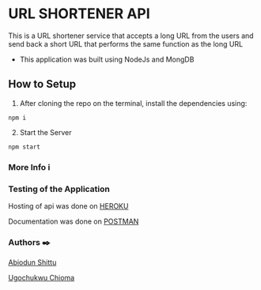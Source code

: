 # URL SHORTENER API
This is a URL shortener service that accepts a long URL from the users and send back a short URL that performs the same function as the long URL

- This application was built using NodeJs and MongDB

## How to Setup
1. After cloning the repo on the terminal, install the dependencies using:
```
npm i
```
2. Start the Server
```
npm start
```


### More Info :information_source:


### Testing of the Application
Hosting of api was done on [HEROKU]()

Documentation was done on [POSTMAN]()

### Authors :black_nib:
[Abiodun Shittu](https://github.com/Abiodun-Shittu/)

[Ugochukwu Chioma](https://github.com/Ugochidev/)